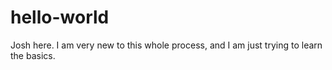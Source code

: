 # hello-world
Josh here. I am very new to this whole process, and I am just trying to learn the basics.
